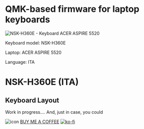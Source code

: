 # QMK-based firmware for laptop keyboards

![NSK-H360E - Keyboard ACER ASPIRE 5520](https://user-images.githubusercontent.com/37624798/143428394-523b28a2-6664-4fec-9eee-3856282d7b79.jpg)

Keyboard model: NSK-H360E

Laptop: ACER ASPIRE 5520

Language: ITA

# NSK-H360E (ITA)

## Keyboard Layout


Work in progress....
And, just in case, you could 

![icon](https://user-images.githubusercontent.com/37624798/143455425-626c942f-8664-4fda-8794-f6fa3d90b556.png) [BUY ME A COFFEE](https://www.buymeacoffee.com/Sim1)
[![ko-fi](https://ko-fi.com/img/githubbutton_sm.svg)](https://ko-fi.com/B0B377D0E)

